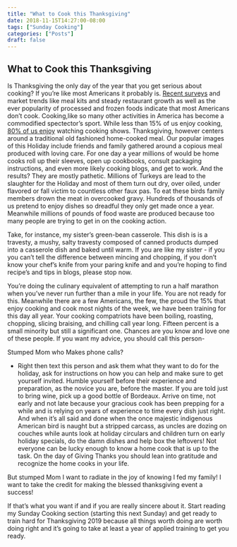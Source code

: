 ```yaml
---
title: "What to Cook this Thanksgiving"
date: 2018-11-15T14:27:00-08:00
tags: ["Sunday Cooking"]
categories: ["Posts"]
draft: false
---
```


## What to Cook this Thanksgiving

Is Thanksgiving the only day of the year that you get serious about cooking?  If you’re like most Americans it probably is. [Recent surveys](https://www.usatoday.com/story/money/personalfinance/2017/09/27/90-americans-dont-like-cook-and-its-costing-them-thousands-each-year/708033001/) and market trends like meal kits and steady restaurant growth as well as the ever popularity of processed and frozen foods indicate that most Americans don’t cook.  Cooking,like so many other activities in America has become a commodified spectector’s sport. While less than 15% of us enjoy cooking, [80% of us enjoy](https://www.marketingcharts.com/television-13719) watching cooking shows. Thanksgiving, however centers around a traditional old fashioned home-cooked meal. Our popular images of this Holiday include friends and family gathered around a copious meal produced with loving care. For one day a year millions of would be home cooks roll up their sleeves, open up cookbooks, consult packaging instructions, and even more likely cooking blogs, and get to work. And the results? They are mostly pathetic.  Millions of Turkeys are lead to the slaughter for the Holiday and most of them turn out dry, over oiled, under flavored or fall victim to countless other faux pas.  To eat these birds family members drown the meat in overcooked gravy.  Hundreds of thousands of us pretend to enjoy dishes so dreadful they only get made once a year.  Meanwhile millions of pounds of food waste are produced because too many people are trying to get in on the cooking action. 

Take, for instance, my sister’s green-bean casserole. This dish is is a travesty, a mushy, salty travesty composed of canned products dumped into a casserole dish and baked until warm. If you are like my sister - if you you can’t tell the difference between mincing and chopping, if you don’t know your chef’s knife from your paring knife and and you’re hoping to find recipe’s and tips in blogs, please stop now. 

You’re doing the culinary equivalent of attempting to run a half marathon when you’ve never run further than a mile in your life. You are not ready for this. Meanwhile there are a few Americans, the few, the proud the 15% that enjoy cooking and cook most nights of the week, we have been training for this day all year. Your cooking compatriots have been boiling, roasting, chopping, slicing braising, and chilling call year long. Fifteen percent is a small minority but still a significant one. Chances are you know and love one of these people. If you want my advice, you should call this person-

Stumped Mom who Makes phone calls?

- Right then text this person  and ask them what they want to do for the holiday, ask for instructions on how you can help and make sure to get yourself invited. Humble yourself before their experience and preparation, as the novice you are, before the master. If you are told just to bring wine, pick up a good bottle of Bordeaux.  Arrive on time, not early and not late because your gracious cook has been prepping for a while and is relying on years of experience to time every dish just right. And when it’s all said and done when the once majestic indigenous American bird is naught but a stripped carcass, as uncles are dozing on couches while aunts look at holiday circulars and children turn on early holiday specials, do the damn dishes and help box the leftovers! Not everyone can be lucky enough to know a home cook that is up to the task.  On the day of Giving Thanks you should lean into gratitude and recognize the home cooks in your life. 

But stumped Mom I want to radiate in the joy of knowing I fed my family!  I want to take the credit for making the blessed thanksgiving event a success! 

If that’s what you want if and if you are really sincere about it. Start reading my Sunday Cooking section (starting this next Sunday) and get ready to train hard for Thanksgiving 2019 because all things worth doing are worth doing right and it’s going to take at least a year of applied training to get you ready. 

